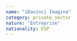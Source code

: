 ```yaml
---
name: "iDavinci Imagina"
category: private_sector
nature: "Entreprise"
nationality: ESP
---
```

    